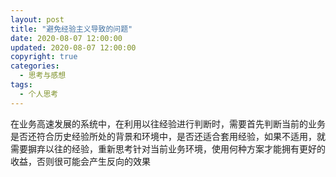 ```yaml
---
layout: post
title: "避免经验主义导致的问题"
date: 2020-08-07 12:00:00
updated: 2020-08-07 12:00:00
copyright: true
categories:
  - 思考与感想
tags:
  - 个人思考
---
```


在业务高速发展的系统中，在利用以往经验进行判断时，需要首先判断当前的业务是否还符合历史经验所处的背景和环境中，是否还适合套用经验，如果不适用，就需要摒弃以往的经验，重新思考针对当前业务环境，使用何种方案才能拥有更好的收益，否则很可能会产生反向的效果
